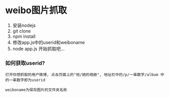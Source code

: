 # weibo图片抓取

1. 安装nodejs
2. git clone
3. npm install
4. 修改app.js中的userid和weiboname
5. node app.js 开始抓取吧...

### 如何获取userid?
```
打开你想抓取的用户微博, 点击页面上的"他/她的相册", 地址栏中的/p/一串数字/album 中的一串数字即为userid

weiboname为保存图片的文件夹名称
```
